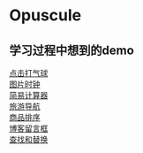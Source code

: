 # Opuscule
## 学习过程中想到的demo
[点击打气球](https://htmlpreview.github.io/?https://github.com/cold-code/Opuscule/blob/master/Fly%20balloon/balloon.html)  
[图片时钟](https://htmlpreview.github.io/?https://github.com/cold-code/Opuscule/blob/master/The%20clock/The%20clock%20.html)  
[简易计算器](https://htmlpreview.github.io/?https://github.com/cold-code/Opuscule/blob/master/Simple%20calculator/08j.html)  
[旅游导航](https://htmlpreview.github.io/?https://github.com/cold-code/Opuscule/blob/master/tourism%20index/%E7%BB%93%E7%82%B9%E6%93%8D%E4%BD%9C.html)  
[商品排序](https://htmlpreview.github.io/?https://github.com/cold-code/Opuscule/blob/master/Goods%20sorting/goods%20sorting.html)  
[博客留言框](https://htmlpreview.github.io/?https://github.com/cold-code/Opuscule/blob/master/Message%20box/03.html)  
[查找和替换](https://htmlpreview.github.io/?https://github.com/cold-code/Opuscule/blob/master/search%26replace/search-replace.html)
<script type="text/javascript">
	$(document).ready(function() {
	    //为超链接加上target='_blank'属性
		$('a[href^="http"]').each(function() {
			$(this).attr('target', '_blank');
		});
	});
</script>
